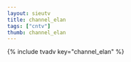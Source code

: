 ```yaml
--- 
layout: sieutv
title: channel_elan
tags: ["cntv"]
thumb: channel_elan
---
```

{% include tvadv key="channel_elan" %}
